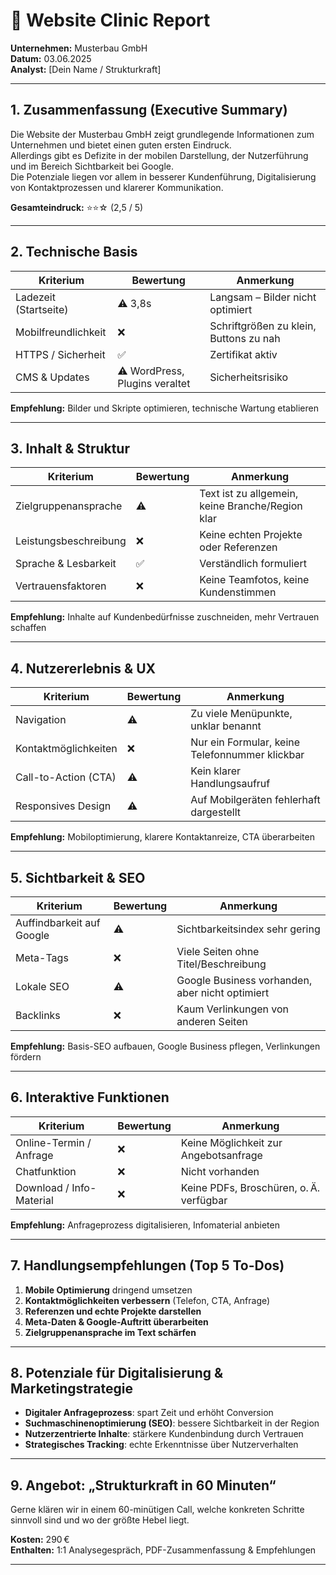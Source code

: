 # 🧾 Website Clinic Report  
**Unternehmen:** Musterbau GmbH  
**Datum:** 03.06.2025  
**Analyst:** [Dein Name / Strukturkraft]

---

## 1. Zusammenfassung (Executive Summary)

Die Website der Musterbau GmbH zeigt grundlegende Informationen zum Unternehmen und bietet einen guten ersten Eindruck.  
Allerdings gibt es Defizite in der mobilen Darstellung, der Nutzerführung und im Bereich Sichtbarkeit bei Google.  
Die Potenziale liegen vor allem in besserer Kundenführung, Digitalisierung von Kontaktprozessen und klarerer Kommunikation.

**Gesamteindruck:**
⭐️⭐️☆ (2,5 / 5)

---

## 2. Technische Basis

| Kriterium | Bewertung | Anmerkung |
|----------|-----------|-----------|
| Ladezeit (Startseite) | ⚠️ 3,8s | Langsam – Bilder nicht optimiert |
| Mobilfreundlichkeit | ❌ | Schriftgrößen zu klein, Buttons zu nah |
| HTTPS / Sicherheit | ✅ | Zertifikat aktiv |
| CMS & Updates | ⚠️ WordPress, Plugins veraltet | Sicherheitsrisiko |

**Empfehlung:** Bilder und Skripte optimieren, technische Wartung etablieren

---

## 3. Inhalt & Struktur

| Kriterium             | Bewertung | Anmerkung                                        |
| --------------------- | --------- | ------------------------------------------------ |
| Zielgruppenansprache  | ⚠️        | Text ist zu allgemein, keine Branche/Region klar |
| Leistungsbeschreibung | ❌         | Keine echten Projekte oder Referenzen            |
| Sprache & Lesbarkeit  | ✅         | Verständlich formuliert                          |
| Vertrauensfaktoren    | ❌         | Keine Teamfotos, keine Kundenstimmen             |

**Empfehlung:** Inhalte auf Kundenbedürfnisse zuschneiden, mehr Vertrauen schaffen

---

## 4. Nutzererlebnis & UX

| Kriterium | Bewertung | Anmerkung |
|----------|-----------|-----------|
| Navigation | ⚠️ | Zu viele Menüpunkte, unklar benannt |
| Kontaktmöglichkeiten | ❌ | Nur ein Formular, keine Telefonnummer klickbar |
| Call-to-Action (CTA) | ⚠️ | Kein klarer Handlungsaufruf |
| Responsives Design | ⚠️ | Auf Mobilgeräten fehlerhaft dargestellt |

**Empfehlung:** Mobiloptimierung, klarere Kontaktanreize, CTA überarbeiten

---

## 5. Sichtbarkeit & SEO

| Kriterium | Bewertung | Anmerkung |
|----------|-----------|-----------|
| Auffindbarkeit auf Google | ⚠️ | Sichtbarkeitsindex sehr gering |
| Meta-Tags | ❌ | Viele Seiten ohne Titel/Beschreibung |
| Lokale SEO | ⚠️ | Google Business vorhanden, aber nicht optimiert |
| Backlinks | ❌ | Kaum Verlinkungen von anderen Seiten |

**Empfehlung:** Basis-SEO aufbauen, Google Business pflegen, Verlinkungen fördern

---

## 6. Interaktive Funktionen

| Kriterium | Bewertung | Anmerkung |
|----------|-----------|-----------|
| Online-Termin / Anfrage | ❌ | Keine Möglichkeit zur Angebotsanfrage |
| Chatfunktion | ❌ | Nicht vorhanden |
| Download / Info-Material | ❌ | Keine PDFs, Broschüren, o. Ä. verfügbar |

**Empfehlung:** Anfrageprozess digitalisieren, Infomaterial anbieten

---

## 7. Handlungsempfehlungen (Top 5 To-Dos)

1. **Mobile Optimierung** dringend umsetzen
2. **Kontaktmöglichkeiten verbessern** (Telefon, CTA, Anfrage)
3. **Referenzen und echte Projekte darstellen**
4. **Meta-Daten & Google-Auftritt überarbeiten**
5. **Zielgruppenansprache im Text schärfen**

---

## 8. Potenziale für Digitalisierung & Marketingstrategie

- **Digitaler Anfrageprozess**: spart Zeit und erhöht Conversion
- **Suchmaschinenoptimierung (SEO)**: bessere Sichtbarkeit in der Region
- **Nutzerzentrierte Inhalte**: stärkere Kundenbindung durch Vertrauen
- **Strategisches Tracking**: echte Erkenntnisse über Nutzerverhalten

---

## 9. Angebot: „Strukturkraft in 60 Minuten“

Gerne klären wir in einem 60-minütigen Call, welche konkreten Schritte sinnvoll sind und wo der größte Hebel liegt.

**Kosten:** 290 €  
**Enthalten:** 1:1 Analysegespräch, PDF-Zusammenfassung & Empfehlungen

---

